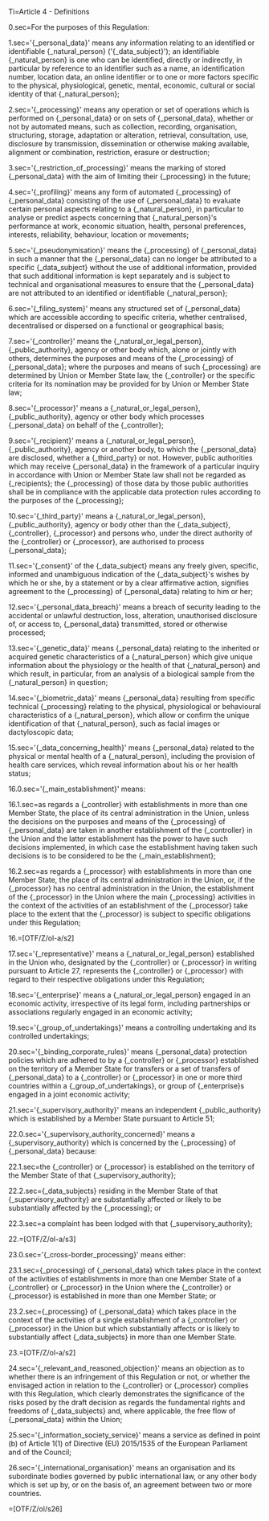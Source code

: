 Ti=Article 4 - Definitions

0.sec=For the purposes of this Regulation:

1.sec='{_personal_data}' means any information relating to an identified or identifiable {_natural_person} ('{_data_subject}'); an identifiable {_natural_person} is one who can be identified, directly or indirectly, in particular by reference to an identifier such as a name, an identification number, location data, an online identifier or to one or more factors specific to the physical, physiological, genetic, mental, economic, cultural or social identity of that {_natural_person};

2.sec='{_processing}' means any operation or set of operations which is performed on {_personal_data} or on sets of {_personal_data}, whether or not by automated means, such as collection, recording, organisation, structuring, storage, adaptation or alteration, retrieval, consultation, use, disclosure by transmission, dissemination or otherwise making available, alignment or combination, restriction, erasure or destruction;

3.sec='{_restriction_of_processing}' means the marking of stored {_personal_data} with the aim of limiting their {_processing} in the future;

4.sec='{_profiling}' means any form of automated {_processing} of {_personal_data} consisting of the use of {_personal_data} to evaluate certain personal aspects relating to a {_natural_person}, in particular to analyse or predict aspects concerning that {_natural_person}'s performance at work, economic situation, health, personal preferences, interests, reliability, behaviour, location or movements;

5.sec='{_pseudonymisation}' means the {_processing} of {_personal_data} in such a manner that the {_personal_data} can no longer be attributed to a specific {_data_subject} without the use of additional information, provided that such additional information is kept separately and is subject to technical and organisational measures to ensure that the {_personal_data} are not attributed to an identified or identifiable {_natural_person};

6.sec='{_filing_system}' means any structured set of {_personal_data} which are accessible according to specific criteria, whether centralised, decentralised or dispersed on a functional or geographical basis;

7.sec='{_controller}' means the {_natural_or_legal_person}, {_public_authority}, agency or other body which, alone or jointly with others, determines the purposes and means of the {_processing} of {_personal_data}; where the purposes and means of such {_processing} are determined by Union or Member State law, the {_controller} or the specific criteria for its nomination may be provided for by Union or Member State law;

8.sec='{_processor}' means a {_natural_or_legal_person}, {_public_authority}, agency or other body which processes {_personal_data} on behalf of the {_controller};

9.sec='{_recipient}' means a {_natural_or_legal_person}, {_public_authority}, agency or another body, to which the {_personal_data} are disclosed, whether a {_third_party} or not. However, public authorities which may receive {_personal_data} in the framework of a particular inquiry in accordance with Union or Member State law shall not be regarded as {_recipients}; the {_processing} of those data by those public authorities shall be in compliance with the applicable data protection rules according to the purposes of the {_processing};

10.sec='{_third_party}' means a {_natural_or_legal_person}, {_public_authority}, agency or body other than the {_data_subject}, {_controller}, {_processor} and persons who, under the direct authority of the {_controller} or {_processor}, are authorised to process {_personal_data};

11.sec='{_consent}' of the {_data_subject} means any freely given, specific, informed and unambiguous indication of the {_data_subject}'s wishes by which he or she, by a statement or by a clear affirmative action, signifies agreement to the {_processing} of {_personal_data} relating to him or her;

12.sec='{_personal_data_breach}' means a breach of security leading to the accidental or unlawful destruction, loss, alteration, unauthorised disclosure of, or access to, {_personal_data} transmitted, stored or otherwise processed;

13.sec='{_genetic_data}' means {_personal_data} relating to the inherited or acquired genetic characteristics of a {_natural_person} which give unique information about the physiology or the health of that {_natural_person} and which result, in particular, from an analysis of a biological sample from the {_natural_person} in question;

14.sec='{_biometric_data}' means {_personal_data} resulting from specific technical {_processing} relating to the physical, physiological or behavioural characteristics of a {_natural_person}, which allow or confirm the unique identification of that {_natural_person}, such as facial images or dactyloscopic data;

15.sec='{_data_concerning_health}' means {_personal_data} related to the physical or mental health of a {_natural_person}, including the provision of health care services, which reveal information about his or her health status;

16.0.sec='{_main_establishment}' means:

16.1.sec=as regards a {_controller} with establishments in more than one Member State, the place of its central administration in the Union, unless the decisions on the purposes and means of the {_processing} of {_personal_data} are taken in another establishment of the {_controller} in the Union and the latter establishment has the power to have such decisions implemented, in which case the establishment having taken such decisions is to be considered to be the {_main_establishment};

16.2.sec=as regards a {_processor} with establishments in more than one Member State, the place of its central administration in the Union, or, if the {_processor} has no central administration in the Union, the establishment of the {_processor} in the Union where the main {_processing} activities in the context of the activities of an establishment of the {_processor} take place to the extent that the {_processor} is subject to specific obligations under this Regulation;

16.=[OTF/Z/ol-a/s2]

17.sec='{_representative}' means a {_natural_or_legal_person} established in the Union who, designated by the {_controller} or {_processor} in writing pursuant to Article 27, represents the {_controller} or {_processor} with regard to their respective obligations under this Regulation;

18.sec='{_enterprise}' means a {_natural_or_legal_person} engaged in an economic activity, irrespective of its legal form, including partnerships or associations regularly engaged in an economic activity;

19.sec='{_group_of_undertakings}' means a controlling undertaking and its controlled undertakings;

20.sec='{_binding_corporate_rules}' means {_personal_data} protection policies which are adhered to by a {_controller} or {_processor} established on the territory of a Member State for transfers or a set of transfers of {_personal_data} to a {_controller} or {_processor} in one or more third countries within a {_group_of_undertakings}, or group of {_enterprise}s engaged in a joint economic activity;

21.sec='{_supervisory_authority}' means an independent {_public_authority} which is established by a Member State pursuant to Article 51;

22.0.sec='{_supervisory_authority_concerned}' means a {_supervisory_authority} which is concerned by the {_processing} of {_personal_data} because:

22.1.sec=the {_controller} or {_processor} is established on the territory of the Member State of that {_supervisory_authority};

22.2.sec={_data_subjects} residing in the Member State of that {_supervisory_authority} are substantially affected or likely to be substantially affected by the {_processing}; or

22.3.sec=a complaint has been lodged with that {_supervisory_authority};

22.=[OTF/Z/ol-a/s3]

23.0.sec='{_cross-border_processing}' means either:

23.1.sec={_processing} of {_personal_data} which takes place in the context of the activities of establishments in more than one Member State of a {_controller} or {_processor} in the Union where the {_controller} or {_processor} is established in more than one Member State; or

23.2.sec={_processing} of {_personal_data} which takes place in the context of the activities of a single establishment of a {_controller} or {_processor} in the Union but which substantially affects or is likely to substantially affect {_data_subjects} in more than one Member State.

23.=[OTF/Z/ol-a/s2]

24.sec='{_relevant_and_reasoned_objection}' means an objection as to whether there is an infringement of this Regulation or not, or whether the envisaged action in relation to the {_controller} or {_processor} complies with this Regulation, which clearly demonstrates the significance of the risks posed by the draft decision as regards the fundamental rights and freedoms of {_data_subjects} and, where applicable, the free flow of {_personal_data} within the Union;

25.sec='{_information_society_service}' means a service as defined in point (b) of Article 1(1) of Directive (EU) 2015/1535 of the European Parliament and of the Council;

26.sec='{_international_organisation}' means an organisation and its subordinate bodies governed by public international law, or any other body which is set up by, or on the basis of, an agreement between two or more countries.

=[OTF/Z/ol/s26]
